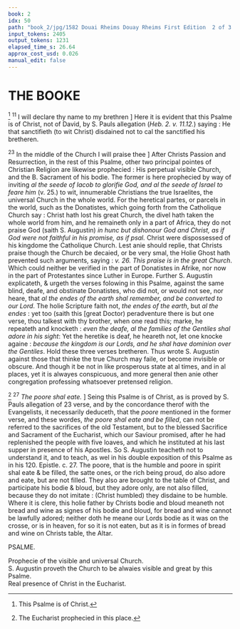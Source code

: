 ```yaml
---
book: 2
idx: 50
path: "book_2/jpg/1582 Douai Rheims Douay Rheims First Edition  2 of 3 1610 Old Testament.pdf-50.jpg"
input_tokens: 2405
output_tokens: 1231
elapsed_time_s: 26.64
approx_cost_usd: 0.026
manual_edit: false
---
```

# THE BOOKE

[^1] <sup>11</sup> I will declare thy name to my brethren ] Here it is evident that this Psalme is of Christ, not of David, by S. Pauls allegation (*Heb. 2. v. 11.12.*) saying : He that sanctifieth (to wit Christ) disdained not to cal the sanctified his bretheren.

<sup>23</sup> In the middle of the Church I will praise thee ] After Christs Passion and Resurrection, in the rest of this Psalme, other two principal pointes of Christian Religion are likewise prophecied : His perpetual visible Church, and the B. Sacrament of his bodie. The former is here prophecied by way of inviting *al the seede of Iacob to glorifie God, and al the seede of Israel to feare him* (v. 25.) to wit, innumerable Christians the true Israelites, the universal Church in the whole world. For the heretical partes, or parcels in the world, such as the Donatistes, which going forth from the Catholique Church say : Christ hath lost his great Church, the divel hath taken the whole world from him, and he remaineth only in a part of Africa, they do not praise God (saith S. Augustin) *in hunc but dishonour God and Christ, as if God were not faithful in his promise, as if psal.* Christ were dispossessed of his kingdome the Catholique Church. Lest anie should replie, that Christs praise though the Church be decaied, or be very smal, the Holie Ghost hath prevented such arguments, saying : *v. 26. This praise is in the great Church*. Which could neither be verified in the part of Donatistes in Afrike, nor now in the part of Protestantes since Luther in Europe. Further S. Augustin explicateth, & urgeth the verses folowing in this Psalme, against the same blind, deafe, and obstinate Donatistes, who did not, or would not see, nor heare, that *al the endes of the earth shal remember, and be converted to our Lord*. The holie Scripture faith not, *the endes of the earth*, but *al the endes* : yet too (saith this [great Doctor) peradventure there is but one verse, thou talkest with thy brother, when one read this; marke, he repeateth and knocketh : *even the deafe, al the families of the Gentiles shal adore in his sight*: Yet the heretike is deaf, he heareth not, let one knocke againe : *because the kingdom is our Lords, and he shal have dominion over the Gentiles*. Hold these three verses bretheren. Thus wrote S. Augustin against those that thinke the true Church may faile, or become invisible or obscure. And though it be not in like prosperous state at al times, and in al places, yet it is alwayes conspicuous, and more general then anie other congregation professing whatsoever pretensed religion.

[^2] <sup>27</sup> *The poore shal eate.* ] Seing this Psalme is of Christ, as is proved by S. Pauls allegation of 23 verse, and by the concordance therof with the Evangelists, it necessarily deduceth, that the *poore* mentioned in the former verse, and these wordes, *the poore shal eate and be filled*, can not be referred to the sacrifices of the old Testament, but to the blessed Sacrifice and Sacrament of the Eucharist, which our Saviour promised, after he had replenished the people with five loaves, and which he instituted at his last supper in presence of his Apostles. So S. Augustin teacheth not to understand it, and to teach, as wel in his double exposition of this Psalme as in his 120. Epistle. c. 27. The poore, that is the humble and poore in spirit shal eate & be filled, the satte ones, or the rich being proud, do also adore and eate, but are not filled. They also are brought to the table of Christ, and participate his bodie & bloud, but they adore only, are not also filled, because they do not imitate : (Christ humbled) they disdaine to be humble. Where it is clere, this holie father by Christs bodie and bloud meaneth not bread and wine as signes of his bodie and bloud, for bread and wine cannot be lawfully adored; neither doth he meane our Lords bodie as it was on the crosse, or is in heaven, for so it is not eaten, but as it is in formes of bread and wine on Christs table, the Altar.

PSALME.

[^1]: This Psalme is of Christ.

[^2]: The Eucharist prophecied in this place.

<aside>Prophecie of the visible and universal Church.</aside>

<aside>S. Augustin proveth the Church to be alwaies visible and great by this Psalme.</aside>

<aside>Real presence of Christ in the Eucharist.</aside>